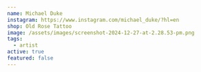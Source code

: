 ```yaml
---
name: Michael Duke
instagram: https://www.instagram.com/michael_duke/?hl=en
shop: Old Rose Tattoo
image: /assets/images/screenshot-2024-12-27-at-2.28.53-pm.png
tags:
  - artist
active: true
featured: false
---
```

